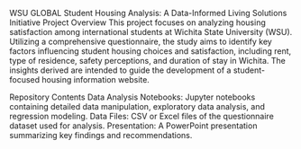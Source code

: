 WSU GLOBAL Student Housing Analysis: A Data-Informed Living Solutions Initiative
Project Overview
This project focuses on analyzing housing satisfaction among international students at Wichita State University (WSU). Utilizing a comprehensive questionnaire, the study aims to identify key factors influencing student housing choices and satisfaction, including rent, type of residence, safety perceptions, and duration of stay in Wichita. The insights derived are intended to guide the development of a student-focused housing information website.

Repository Contents
Data Analysis Notebooks: Jupyter notebooks containing detailed data manipulation, exploratory data analysis, and regression modeling.
Data Files: CSV or Excel files of the questionnaire dataset used for analysis.
Presentation: A PowerPoint presentation summarizing key findings and recommendations.
